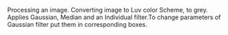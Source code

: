 Processing an image. Converting image to Luv color Scheme, to grey. Applies Gaussian, Median and an Individual filter.To change parameters of Gaussian filter put them in corresponding boxes.